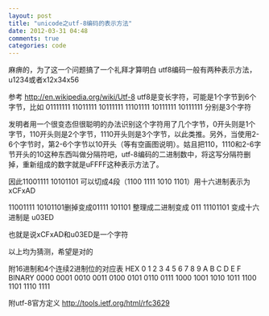 ```yaml
---
layout: post
title: "unicode之utf-8编码的表示方法"
date: 2012-03-31 04:48
comments: true
categories: code
---
```

麻痹的，为了这一个问题搞了一个礼拜才算明白
utf8编码一般有两种表示方法，u1234或者x12x34x56

参考 http://en.wikipedia.org/wiki/Utf-8
utf8是变长字符，可能是1个字节到6个字节，比如
01111111
11011111 10111111
11101111 10111111 10111111
分别是3个字符

发明者用一个很变态但很聪明的办法识别这个字符用了几个字节，0开头则是1个字节，110开头则是2个字节，1110开头则是3个字节，以此类推。另外，当使用2-6个字节时，第2-6个字节以10开头（等有空画图说明）。姑且把110，1110和2-6字节开头的10这种东西叫做分隔符吧，utf-8编码的二进制数中，将这写分隔符删掉，重新组成的数字就是uFFFF这种表示方法了。

因此11001111 10101101 可以切成4段（1100 1111 1010 1101）用十六进制表示为xCFxAD

11001111 10101101删掉变成01111 101101 整理成二进制变成 011 11101101 变成十六进制是 u03ED

也就是说xCFxAD和u03ED是一个字符

以上均为猜测，希望是对的

附16进制和4个连续2进制位的对应表
HEX	0	1	2	3	4	5	6	7	8	9	A	B	C	D	E	F
BINARY	0000	0001	0010	0011	0100	0101	0110	0111	1000	1001	1010	1011	1100	1101	1110	1111

附utf-8官方定义
http://tools.ietf.org/html/rfc3629
